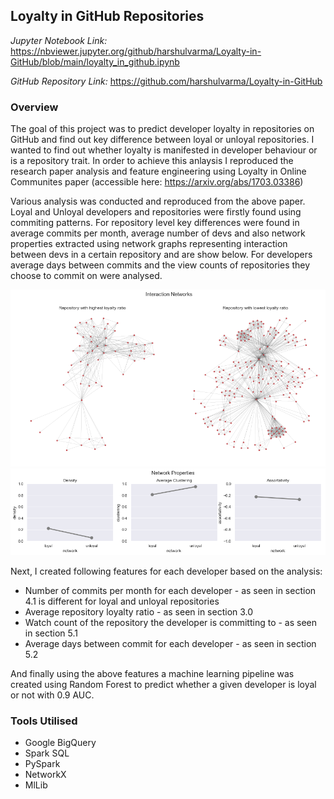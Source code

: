 ## Loyalty in GitHub Repositories 

*Jupyter Notebook Link:* <https://nbviewer.jupyter.org/github/harshulvarma/Loyalty-in-GitHub/blob/main/loyalty_in_github.ipynb>

*GitHub Repository Link:* <https://github.com/harshulvarma/Loyalty-in-GitHub>

### Overview

The goal of this project was to predict developer loyalty in repositories on GitHub and find out key difference between loyal or unloyal repositories. I wanted to find out whether loyalty is manifested in developer behaviour or is a repository trait. In order to achieve this anlaysis I reproduced the research paper analysis and feature engineering using Loyalty in Online Communites paper (accessible here: <https://arxiv.org/abs/1703.03386>)

Various analysis was conducted and reproduced from the above paper. Loyal and Unloyal developers and repositories were firstly found using commiting patterns. For repository level key differences were found in average commits per month, average number of devs and also network properties extracted using network graphs representing interaction between devs in a certain repository and are show below. For developers average days between commits and the view counts of repositories they choose to commit on were analysed.

<img src="images/loyal.png?raw=true"/>
<img src="images/loyal2.png?raw=true"/>

Next, I created following features for each developer based on the analysis:
- Number of commits per month for each developer - as seen in section 4.1 is different for loyal and unloyal repositories
- Average repository loyalty ratio - as seen in section 3.0
- Watch count of the repository the developer is committing to - as seen in section 5.1
- Average days between commit for each developer - as seen in section 5.2

And finally using the above features a machine learning pipeline was created using Random Forest to predict whether a given developer is loyal or not with 0.9 AUC.

### Tools Utilised
- Google BigQuery
- Spark SQL
- PySpark
- NetworkX
- MlLib
